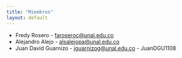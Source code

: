 ```yaml
---
title: "Miembros"
layout: default
---
```


- Fredy Rosero - [faroseroc@unal.edu.co](mailto:faroseroc@unal.edu.co)
- Alejandro Alejo - [alsalejopa@unal.edu.co](mailto:alsalejopa@unal.edu.co)
- Juan David Guarnizo - jguarnizog@unal.edu.co - JuanDGU1108
